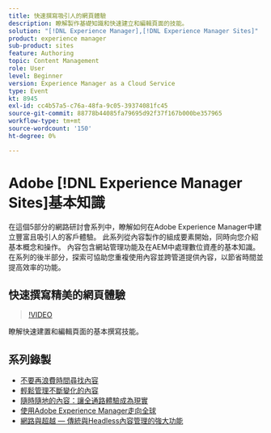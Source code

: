 ```yaml
---
title: 快速撰寫吸引人的網頁體驗
description: 瞭解製作基礎知識和快速建立和編輯頁面的技能。
solution: "[!DNL Experience Manager],[!DNL Experience Manager Sites]"
product: experience manager
sub-product: sites
feature: Authoring
topic: Content Management
role: User
level: Beginner
version: Experience Manager as a Cloud Service
type: Event
kt: 8945
exl-id: cc4b57a5-c76a-48fa-9c05-39374081fc45
source-git-commit: 88778b44085fa79695d92f37f167b000be357965
workflow-type: tm+mt
source-wordcount: '150'
ht-degree: 0%

---
```


# Adobe [!DNL Experience Manager Sites]基本知識

在這個5部分的網路研討會系列中，瞭解如何在Adobe Experience Manager中建立豐富且吸引人的客戶體驗。 此系列從內容製作的組成要素開始，同時向您介紹基本概念和操作。 內容包含網站管理功能及在AEM中處理數位資產的基本知識。 在系列的後半部分，探索可協助您重複使用內容並跨管道提供內容，以節省時間並提高效率的功能。

## 快速撰寫精美的網頁體驗

>[!VIDEO](https://video.tv.adobe.com/v/337014/?quality=12&learn=on&hidetitle=true)

瞭解快速建置和編輯頁面的基本撰寫技能。

## 系列錄製

* [不要再浪費時間尋找內容](media-library-administration.md)
* [輕鬆管理不斷變化的內容](collaboration-tools.md)
* [隨時隨地的內容：讓全通路體驗成為現實](omnichannel-experiences.md)
* [使用Adobe Experience Manager走向全球](multi-site-management-web-translation.md)
* [網路與超越 — 傳統與Headless內容管理的強大功能](traditional-headless-content-management.md)
